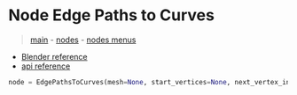 # Node Edge Paths to Curves

> [main](../structure.md) - [nodes](nodes.md) - [nodes menus](nodes_menus.md)

- [Blender reference](https://docs.blender.org/manual/en/latest/modeling/geometry_nodes/mesh/edge_paths_to_curves.html)
 - [api reference]({node.blender_python_ref})

```python
node = EdgePathsToCurves(mesh=None, start_vertices=None, next_vertex_index=None)```
